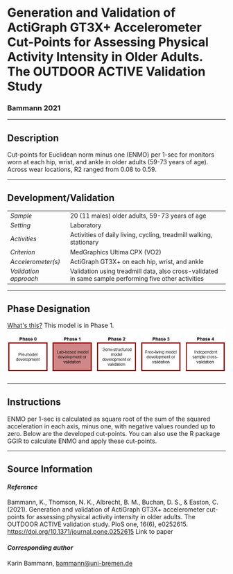 # Generation and Validation of ActiGraph GT3X+ Accelerometer Cut-Points for Assessing Physical Activity Intensity in Older Adults. The OUTDOOR ACTIVE Validation Study
### Bammann 2021
---

## Description
Cut-points for Euclidean norm minus one (ENMO) per 1-sec for monitors worn at each hip, wrist, and ankle in older adults (59-73 years of age). Across wear locations, R2 ranged from 0.08 to 0.59.


---

## Development/Validation

|  |  |
| ------------- | ------------- |
| *Sample*  |20 (11 males) older adults, 59-73 years of age |
| *Setting*  |Laboratory |
| *Activities*  |Activities of daily living, cycling, treadmill walking, stationary   |
| *Criterion* |MedGraphics Ultima CPX (VO2)   |
| *Accelerometer(s)* |ActiGraph GT3X+ on each hip, wrist, and ankle   |
| *Validation approach* |Validation using treadmill data, also cross-validated in same sample performing five other activities   |


---
## Phase Designation
[What's this?](https://github.com/clevengerkimberly/AccelerometerRepository/blob/a76916ebe2a6002b20cdc6ef39c889d62ce9d6ae/phase%20_images/phase.md)
This model is in Phase 1.
![image](https://github.com/clevengerkimberly/AccelerometerRepository/blob/e82fb22ac0f0202d13e8fa86f5f0439f301037d3/phase%20_images/Phase1.JPG)

---
## Instructions
ENMO per 1-sec is calculated as square root of the sum of the squared acceleration in each axis, minus one, with negative values rounded up to zero. Below are the developed cut-points. You can also use the R package GGIR to calculate ENMO and apply these cut-points. 


---
## Source Information
#### *Reference*
Bammann, K., Thomson, N. K., Albrecht, B. M., Buchan, D. S., & Easton, C. (2021). Generation and validation of ActiGraph GT3X+ accelerometer cut-points for assessing physical activity intensity in older adults. The OUTDOOR ACTIVE validation study. PloS one, 16(6), e0252615. https://doi.org/10.1371/journal.pone.0252615 Link to paper


#### *Corresponding author*
Karin Bammann, bammann@uni-bremen.de 
